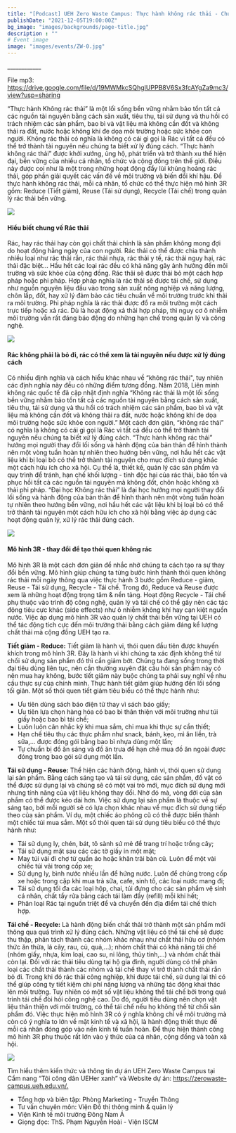 ```yaml
---
title: "[Podcast] UEH Zero Waste Campus: Thực hành không rác thải - Chúng ta đã thực sự hiểu?"
publishDate: "2021-12-05T19:00:00Z"
bg_image: "images/backgrounds/page-title.jpg"
description : ""
# Event image
image: "images/events/ZW-0.jpg"
---
```


<!--StartFragment-->

\_\_\_\_\_\_\_\_\_\_\_\_

File mp3: <https://drive.google.com/file/d/19MWMkcSQhgIUPPB8V6Sx3fcAYgZa9mc3/view?usp=sharing>

“Thực hành Không rác thải” là một lối sống bền vững nhằm bảo tồn tất cả các nguồn tài nguyên bằng cách sản xuất, tiêu thụ, tái sử dụng và thu hồi có trách nhiệm các sản phẩm, bao bì và vật liệu mà không cần đốt và không thải ra đất, nước hoặc không khí đe dọa môi trường hoặc sức khỏe con người. Không rác thải có nghĩa là không có cái gì gọi là Rác vì tất cả đều có thể trở thành tài nguyên nếu chúng ta biết xử lý đúng cách. “Thực hành không rác thải” được khởi xướng, ủng hộ, phát triển và trở thành xu thế hiện đại, bền vững của nhiều cá nhân, tổ chức và cộng đồng trên thế giới. Điều này được coi như là một trong những hoạt động đẩy lùi khủng hoảng rác thải, góp phần giải quyết các vấn đề về môi trường và biến đổi khí hậu. Để thực hành không rác thải, mỗi cá nhân, tổ chức có thể thực hiện mô hình 3R gồm: Reduce (Tiết giảm), Reuse (Tái sử dụng), Recycle (Tái chế) trong quản lý rác thải bền vững.

![](/images/events/ZW-0.jpg)

#### Hiểu biết chung về Rác thải
Rác, hay rác thải hay còn gọi chất thải chính là sản phẩm không mong đợi do hoạt động hằng ngày của con người. Rác thải có thể được chia thành nhiều loại như rác thải rắn, rác thải nhựa, rác thải y tế, rác thải nguy hại, rác thải đặc biệt... Hầu hết các loại rác đều có khả năng gây ảnh hưởng đến môi trường và sức khỏe của cộng đồng. 
Rác thải sẽ được thải bỏ một cách hợp pháp hoặc phi pháp. Hợp pháp nghĩa là rác thải sẽ được tái chế, sử dụng như nguồn nguyên liệu đầu vào trong sản xuất nông nghiệp và năng lượng, chôn lấp, đốt, hay xử lý đảm bảo các tiêu chuẩn về môi trường trước khi thải ra môi trường. Phi pháp nghĩa là rác thải được đổ ra môi trường một cách trực tiếp hoặc xả rác. Dù là hoạt động xả thải hợp pháp, thì nguy cơ ô nhiễm môi trường vẫn rất đáng báo động do những hạn chế trong quản lý và công nghệ.

![](/images/events/ZW-1.jpg)

#### Rác không phải là bỏ đi, rác có thể xem là tài nguyên nếu được xử lý đúng cách
Có nhiều định nghĩa và cách hiểu khác nhau về “không rác thải", tuy nhiên các định nghĩa này đều có những điểm tương đồng. Năm 2018, Liên minh không rác quốc tế đã cập nhật định nghĩa “Không rác thải là một lối sống bền vững nhằm bảo tồn tất cả các nguồn tài nguyên bằng cách sản xuất, tiêu thụ, tái sử dụng và thu hồi có trách nhiệm các sản phẩm, bao bì và vật liệu mà không cần đốt và không thải ra đất, nước hoặc không khí đe dọa môi trường hoặc sức khỏe con người.” Một cách đơn giản, “không rác thải” có nghĩa là không có cái gì gọi là Rác vì tất cả đều có thể trở thành tài nguyên nếu chúng ta biết xử lý đúng cách.
“Thực hành không rác thải” hướng mọi người thay đổi lối sống và hành động của bản thân để hình thành nên một vòng tuần hoàn tự nhiên theo hướng bền vững, nơi hầu hết các vật liệu khi bị loại bỏ có thể trở thành tài nguyên cho mục đích sử dụng khác một cách hữu ích cho xã hội. Cụ thể là, thiết kế, quản lý các sản phẩm và quy trình để tránh, hạn chế khối lượng - tính độc hại của rác thải, bảo tồn và phục hồi tất cả các nguồn tài nguyên mà không đốt, chôn hoặc không xả thải phi pháp. 
“Đại học Không rác thải” là đại học hướng mọi người thay đổi lối sống và hành động của bản thân để hình thành nên một vòng tuần hoàn tự nhiên theo hướng bền vững, nơi hầu hết các vật liệu khi bị loại bỏ có thể trở thành tài nguyên một cách hữu ích cho xã hội bằng việc áp dụng các hoạt động quản lý, xử lý rác thải đúng cách.

![](/images/events/ZW-2.jpg)

#### Mô hình 3R - thay đổi để tạo thói quen không rác
Mô hình 3R là một cách đơn giản để nhắc nhở chúng ta cách tạo ra sự thay đổi bền vững. Mô hình giúp chúng ta từng bước hình thành thói quen không rác thải mỗi ngày thông qua việc thực hành 3 bước gồm Reduce -  giảm, Reuse - Tái sử dụng, Recycle - Tái chế. Trong đó, Reduce và Reuse được xem là những hoạt động trọng tâm & nền tảng. Hoạt động Recycle - Tái chế phụ thuộc vào trình độ công nghệ, quản lý và tái chế có thể gây nên các tác động tiêu cực khác (side effects) như ô nhiễm không khí hay cạn kiệt nguồn nước. Việc áp dụng mô hình 3R vào quản lý chất thải bền vững tại UEH có thể tác động tích cực đến môi trường thải bằng cách giảm đáng kể lượng chất thải mà cộng đồng UEH tạo ra.

**Tiết giảm - Reduce:** Tiết giảm là hành vi, thói quen đầu tiên được khuyến khích trong mô hình 3R. Đây là hành vi khi chúng ta xác định không thể từ chối sử dụng sản phẩm đó thì cần giảm bớt. Chúng ta đang sống trong thời đại tiêu dùng liên tục, nên cần thường xuyên đặt câu hỏi sản phẩm này có nên mua hay không, bước tiết giảm này buộc chúng ta phải suy nghĩ về nhu cầu thực sự của chính mình. Thực hành tiết giảm giúp hướng đến lối sống tối giản. Một số thói quen tiết giảm tiêu biểu có thể thực hành như:
-	Ưu tiên dùng sách báo điện tử thay vì sách báo giấy;
-	Ưu tiên lựa chọn hàng hóa có bao bì thân thiện với môi trường như túi giấy hoặc bao bì tái chế;
-	Luôn luôn cân nhắc kỹ khi mua sắm, chỉ mua khi thực sự cần thiết;
-	Hạn chế tiêu thụ các thực phẩm như snack, bánh, kẹo, mì ăn liền, trà sữa,... được đóng gói bằng bao bì nhựa dùng một lần;
-	Tự chuẩn bị đồ ăn sáng và đồ ăn trưa để hạn chế mua đồ ăn ngoài được đóng trong bao gói sử dụng một lần.

**Tái sử dụng - Reuse:** Thể hiện các hành động, hành vi, thói quen sử dụng lại sản phẩm. Bằng cách sáng tạo và tái sử dụng, các sản phẩm, đồ vật có thể được sử dụng lại và chúng sẽ có một vai trò mới, mục đích sử dụng mới nhưng tính năng của vật liệu không thay đổi. Nhờ đó mà, vòng đời của sản phẩm có thể được kéo dài hơn. Việc sử dụng lại sản phẩm là thuộc về sự sáng tạo, bởi mỗi người sẽ có lựa chọn khác nhau về mục đích sử dụng tiếp theo của sản phẩm. Ví dụ, một chiếc áo phông cũ có thể được biến thành một chiếc túi mua sắm. Một số thói quen tái sử dụng tiêu biểu có thể thực hành như:
-	Tái sử dụng ly, chén, bát, tô sành sứ mẻ để trang trí hoặc trồng cây;
-	Tái sử dụng mặt sau các các tờ giấy in một mặt;
-	May túi vải đi chợ từ quần áo hoặc khăn trải bàn cũ. Luôn để một vài chiếc túi vải trong cốp xe;
-	Sử dụng ly, bình nước nhiều lần để hứng nước. Luôn để chúng trong cốp xe hoặc trong cặp khi mua trà sữa, cafe, sinh tố, các loại nước mang đi;
-	Tái sử dụng tối đa các loại hộp, chai, túi đựng cho các sản phẩm vệ sinh cá nhân, chất tẩy rửa bằng cách tái làm đầy (refill) mỗi khi hết;
-	Phân loại Rác tại nguồn triệt để và chuyển đến địa điểm tái chế thích hợp.

**Tái chế - Recycle:** Là hành động biến chất thải trở thành một sản phẩm mới thông qua quá trình xử lý đúng cách. Những vật liệu có thể tái chế sẽ được thu thập, phân tách thành các nhóm khác nhau như chất thải hữu cơ (nhóm thức ăn thừa, lá cây, rau, củ, quả,…); nhóm chất thải có khả năng tái chế (nhóm giấy, nhựa, kim loại, cao su, ni lông, thủy tinh,...) và nhóm chất thải còn lại. Đối với rác thải tiêu dùng tại hộ gia đình, người dùng có thể phân loại các chất thải thành các nhóm và tái chế thay vì trở thành chất thải rắn bỏ đi. Trong khi đó rác thải công nghiệp, khi  được tái chế, sử dụng lại thì có thể giúp công ty tiết kiệm chi phí năng lượng và những tác động khai thác lên môi trường. Tuy nhiên có một số vật liệu không thể tái chế bởi trong quá trình tái chế đòi hỏi công nghệ cao. Do đó, người tiêu dùng nên chọn vật liệu thân thiện với môi trường, có thể tái chế nếu họ không thể từ chối sản phẩm đó. 
Việc thực hiện mô hình 3R có ý nghĩa không chỉ về môi trường mà còn có ý nghĩa to lớn về mặt kinh tế và xã hội, là hành động thiết thực để mỗi cá nhân đóng góp vào nền kinh tế tuần hoàn. Để thực hiện thành công mô hình 3R phụ thuộc rất lớn vào ý thức của cá nhân, cộng đồng và toàn xã hội.

![](/images/events/ZW-3.jpg)

Tìm hiểu thêm kiến thức và thông tin dự án UEH Zero Waste Campus tại Cẩm nang “Tôi công dân UEHer xanh” và Website dự án: <https://zerowaste-campus.ueh.edu.vn/.>  

*   Tổng hợp và biên tập: Phòng Marketing - Truyền Thông
*   Tư vấn chuyên môn: Viện Đô thị thông minh & quản lý
*   Viện Kinh tế môi trường Đông Nam Á
*   Giọng đọc: ThS. Phạm Nguyễn Hoài - Viện ISCM


<!--EndFragment-->

<!--EndFragment-->